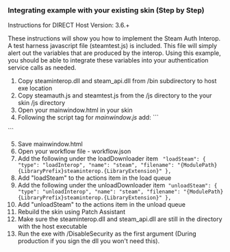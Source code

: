 ### Integrating example with your existing skin (Step by Step)

Instructions for DIRECT Host Version: 3.6.+

These instructions will show you how to implement the Steam Auth Interop. A test harness javascript file (steamtest.js) is included. This file will simply alert out the variables that are produced by the interop. Using this example, you should be able to integrate these variables into your authentication service calls as needed.

1. Copy steaminterop.dll and steam_api.dll from /bin subdirectory to host exe location
2. Copy steamauth.js and steamtest.js from the /js directory to the your skin /js directory
3. Open your mainwindow.html in your skin 
4. Following the script tag for *mainwindow.js* add: ```
<script src="/js/steam.js" type="text/javascript"></script>
<script src="/js/steamtest.js" type="text/javascript"></script>```
5. Save mainwindow.html
6. Open your workflow file - workflow.json
7. Add the following under the loadDownloader item ```
   "loadSteam": {
        "type": "loadInterop",
        "name": "steam",
        "filename": "{ModulePath}{LibraryPrefix}steaminterop.{LibraryExtension}"
    },```
8. Add "loadSteam" to the actions item in the load queue
9. Add the following under the unloadDownloader item```
    "unloadSteam": {
        "type": "unloadInterop",
        "name": "steam",
        "filename": "{ModulePath}{LibraryPrefix}steaminterop.{LibraryExtension}"
    },```
10. Add "unloadSteam" to the actions item in the unload queue
11. Rebuild the skin using Patch Assistant
12.	Make sure the steaminterop.dll and steam_api.dll are still in the directory with the host executable
13.	Run the exe with /DisableSecurity as the first argument (During production if you sign the dll you won't need this).

